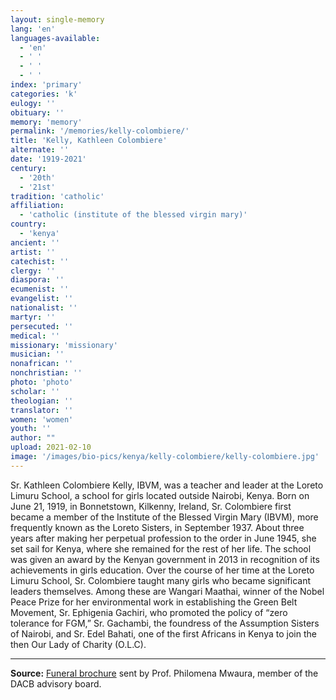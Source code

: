 ```yaml
---
layout: single-memory
lang: 'en'
languages-available:
  - 'en'
  - ' '
  - ' '
  - ' '
index: 'primary'
categories: 'k'
eulogy: ''
obituary: ''
memory: 'memory'
permalink: '/memories/kelly-colombiere/'
title: 'Kelly, Kathleen Colombiere'
alternate: ''
date: '1919-2021'
century:
  - '20th'
  - '21st'                    
tradition: 'catholic'                       
affiliation:
  - 'catholic (institute of the blessed virgin mary)'
country:
  - 'kenya'
ancient: ''
artist: ''
catechist: ''
clergy: ''
diaspora: ''
ecumenist: ''
evangelist: ''
nationalist: ''
martyr: ''
persecuted: ''
medical: ''
missionary: 'missionary'
musician: ''
nonafrican: ''
nonchristian: ''
photo: 'photo'
scholar: ''
theologian: ''
translator: ''
women: 'women'
youth: ''
author: ""
upload: 2021-02-10
image: '/images/bio-pics/kenya/kelly-colombiere/kelly-colombiere.jpg'
---
```


Sr. Kathleen Colombiere Kelly, IBVM, was a teacher and leader at the Loreto Limuru School, a school for girls located outside Nairobi, Kenya. Born on June 21, 1919, in Bonnetstown, Kilkenny, Ireland, Sr. Colombiere first became a member of the Institute of the Blessed Virgin Mary (IBVM), more frequently known as the Loreto Sisters, in September 1937. About three years after making her perpetual profession to the order in June 1945, she set sail for Kenya, where she remained for the rest of her life. The school was given an award by the Kenyan government in 2013 in recognition of its achievements in girls education. Over the course of her time at the Loreto Limuru School, Sr. Colombiere taught many girls who became significant leaders themselves. Among these are Wangari Maathai, winner of the Nobel Peace Prize for her environmental work in establishing the Green Belt Movement, Sr. Ephigenia Gachiri, who promoted the policy of “zero tolerance for FGM,” Sr. Gachambi, the foundress of the Assumption Sisters of Nairobi, and Sr. Edel Bahati, one of the first Africans in Kenya to join the then Our Lady of Charity (O.L.C).

---
**Source:** [Funeral brochure]({{site.url}}/resources/memories/kelly-funeralbrochure.pdf) sent by Prof. Philomena Mwaura, member of the DACB advisory board.
